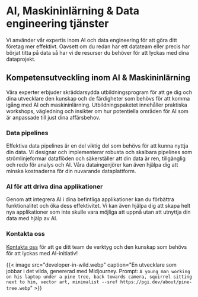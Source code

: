 # AI, Maskininlärning & Data engineering tjänster


Vi använder vår expertis inom AI och data engineering för att göra ditt företag mer effektivt. Oavsett om du redan har ett datateam eller precis har börjat titta på data så har vi de resurser du behöver för att lyckas med dina dataprojekt.

## Kompetensutveckling inom AI & Maskininlärning

Våra experter erbjuder skräddarsydda utbildningsprogram för att ge dig och dina utvecklare den kunskap och de färdigheter som behövs för att komma igång med AI och maskininlärning. Utbildningspaketet innehåller praktiska workshops, vägledning och insikter om hur potentiella områden för AI som är anpassade till just dina affärsbehov.

### Data pipelines

Effektiva data pipelines är en del viktig del som behövs för att kunna nyttja din data. Vi designar och implementerar robusta och skalbara pipelines som strömlinjeformar dataflöden och säkerställer att din data är ren, tillgänglig och redo för analys och AI. Våra dataingenjörer kan även hjälpa dig att minska kostnaderna för din nuvarande dataplattform.

### AI för att driva dina applikationer

Genom att integrera AI i dina befintliga applikationer kan du förbättra funktionalitet och öka dess effektivitet. Vi kan även hjälpa dig att skapa helt nya applikationer som inte skulle vara möjliga att uppnå utan att utnyttja din data med hjälp av AI.

### Kontakta oss  
[Kontakta oss](/) för att ge ditt team de verktyg och den kunskap som behövs för att lyckas med AI-initiativ!

{{< image src="developer-in-wild.webp" caption="En utvecklare som jobbar i det vilda, genererad med Midjourney. Prompt: `A young man working on his laptop under a pine tree, back towards camera, squirrel sitting next to him, vector art, minimalist --sref https://pgi.dev/about/pine-tree.webp`" >}}
